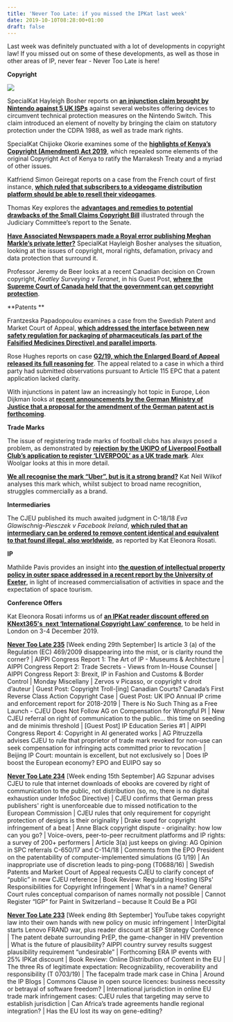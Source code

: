 ```yaml
---
title: 'Never Too Late: if you missed the IPKat last week'
date: 2019-10-10T08:28:00+01:00
draft: false
---
```


Last week was definitely punctuated with a lot of developments in copyright law! If you missed out on some of these developments, as well as those in other areas of IP, never fear - Never Too Late is here!

  

**Copyright**

  

[![](https://1.bp.blogspot.com/-ACyBZ89avy4/XZusQ2eRYMI/AAAAAAAAAHE/qDN4u5eEeZwupPZ-LbMupxDXEenv8OhrgCLcBGAsYHQ/s320/36760602384_fd9f386bbc_o.jpg)](https://1.bp.blogspot.com/-ACyBZ89avy4/XZusQ2eRYMI/AAAAAAAAAHE/qDN4u5eEeZwupPZ-LbMupxDXEenv8OhrgCLcBGAsYHQ/s1600/36760602384_fd9f386bbc_o.jpg)

SpecialKat Hayleigh Bosher reports on **[an injunction claim brought by Nintendo against 5 UK ISPs](http://ipkitten.blogspot.com/2019/10/nintendo-play-isp-blocking-to-win.html)** against several websites offering devices to circumvent technical protection measures on the Nintendo Switch. This claim introduced an element of novelty by bringing the claim on statutory protection under the CDPA 1988, as well as trade mark rights. 

  

SpecialKat Chijioke Okorie examines some of the **[highlights of Kenya’s Copyright (Amendment) Act 2019](http://ipkitten.blogspot.com/2019/10/kenya-amends-its-copyright-act-to.html)**, which repealed some elements of the original Copyright Act of Kenya to ratify the Marrakesh Treaty and a myriad of other issues. 

  

Katfriend Simon Geiregat reports on a case from the French court of first instance, **[which ruled that subscribers to a videogame distribution platform should be able to resell their videogames](http://ipkitten.blogspot.com/2019/10/guest-post-paris-court-on-digital.html)**. 

  

Thomas Key explores the **[advantages and remedies to potential drawbacks of the Small Claims Copyright Bill](http://ipkitten.blogspot.com/2019/10/us-house-judiciary-committee-votes-to.html)** illustrated through the Judiciary Committee’s report to the Senate. 

  

**[Have Associated Newspapers made a Royal error publishing Meghan Markle’s private letter?](http://ipkitten.blogspot.com/2019/10/have-associated-newspapers-made-royal.html)** SpecialKat Hayleigh Bosher analyses the situation, looking at the issues of copyright, moral rights, defamation, privacy and data protection that surround it. 

  

Professor Jeremy de Beer looks at a recent Canadian decision on Crown copyright, _Keatley Surveying v Teranet_, in his Guest Post, **[where the Supreme Court of Canada held that the government can get copyright protection](http://ipkitten.blogspot.com/2019/10/guest-post-can-government-get-your.html)**.

  

**Patents **

Frantzeska Papadopoulou examines a case from the Swedish Patent and Market Court of Appeal, [**which addressed the interface between new safety regulation for packaging of pharmaceuticals** **(as part of the Falsified Medicines Directive)** **and parallel imports**](http://ipkitten.blogspot.com/2019/10/new-decision-of-swedish-patent-and.html).

  

Rose Hughes reports on case **[G2/19, which the Enlarged Board of Appeal released its full reasoning for](http://ipkitten.blogspot.com/2019/10/enlarged-board-of-appeal-releases-full.html)**. The appeal related to a case in which a third party had submitted observations pursuant to Article 115 EPC that a patent application lacked clarity. 

  

With injunctions in patent law an increasingly hot topic in Europe, Léon Dijkman looks at **[recent announcements by the German Ministry of Justice that a proposal for the amendment of the German patent act is forthcoming](http://ipkitten.blogspot.com/2019/10/industry-takes-stance-on-automatic.html)**.

  

**Trade Marks**

  

The issue of registering trade marks of football clubs has always posed a problem, as demonstrated by **[rejection by the UKIPO of Liverpool Football Club’s application to register ‘LIVERPOOL’ as a UK trade mark](http://ipkitten.blogspot.com/2019/10/liverpool-fc-fails-in-attempt-to.html)**. Alex Woolgar looks at this in more detail. 

  

**[We all recognise the mark “Uber”, but is it a strong brand?](http://ipkitten.blogspot.com/2019/10/we-all-recognize-mark-uber-but-is-it.html)** Kat Neil Wilkof analyses this mark which, whilst subject to broad name recognition, struggles commercially as a brand.

  
**Intermediaries**  
  
The CJEU published its much awaited judgment in C-18/18 _Eva Glawischnig-Piesczek v Facebook Ireland_, **[which ruled that an intermediary can be ordered to remove content identical and equivalent to that found illegal, also worldwide](http://ipkitten.blogspot.com/2019/10/breaking-cjeu-rules-that-intermediary.html)**, as reported by Kat Eleonora Rosati.   
  
**IP**  
  
Mathilde Pavis provides an insight into **[the question of intellectual property policy in outer space addressed in a recent report by the University of Exeter](http://ipkitten.blogspot.com/2019/09/intellectual-property-in-outer-space.html)**, in light of increased commercialisation of activities in space and the expectation of space tourism.

  

**Conference Offers**

Kat Eleonora Rosati informs us of **[an IPKat reader discount offered on KNext365's  next ‘International Copyright Law’ conference](http://ipkitten.blogspot.com/2019/10/international-copyright-law-conference.html)**, to be held in London on 3-4 December 2019.

  

  

  

**[Never Too Late 235](http://ipkitten.blogspot.com/2019/10/never-too-late.html)** \[Week ending 29th September\] Is article 3 (a) of the Regulation (EC) 469/2009 disappearing into the mist, or is clarity round the corner? | AIPPI Congress Report 1: The Art of IP - Museums & Architecture | AIPPI Congress Report 2: Trade Secrets - Views from In-House Counsel | AIPPI Congress Report 3: Brexit, IP in Fashion and Customs & Border Control | Monday Miscellany | Zervos v Picasso, or copyright v droit d’auteur | Guest Post: Copyright Troll-\[ing\] Canadian Courts? Canada’s First Reverse Class Action Copyright Case | Guest Post: UK IPO Annual IP crime and enforcement report for 2018-2019 | There is No Such Thing as a Free Launch - CJEU Does Not Follow AG on Compensation for Wrongful PI | New CJEU referral on right of communication to the public... this time on seeding and de minimis threshold | \[Guest Post\] IP Education Series #1 | AIPPI Congress Report 4: Copyright in AI generated works | AG Pitruzzella advises CJEU to rule that proprietor of trade mark revoked for non-use can seek compensation for infringing acts committed prior to revocation | Beijing IP Court: mountain is excellent, but not exclusively so | Does IP boost the European economy? EPO and EUIPO say so

  

[**Never Too Late 234**](http://ipkitten.blogspot.com/2019/09/never-too-late-if-you-missed-ipkat-last_17.html) \[Week ending 15th September\] AG Szpunar advises CJEU to rule that internet downloads of ebooks are covered by right of communication to the public, not distribution (so, no, there is no digital exhaustion under InfoSoc Directive) | CJEU confirms that German press publishers' right is unenforceable due to missed notification to the European Commission | CJEU rules that only requirement for copyright protection of designs is their originality | Drake sued for copyright infringement of a beat | Anne Black copyright dispute - originality: how low can you go? | Voice-overs, peer-to-peer recruitment platforms and IP rights: a survey of 200+ performers | Article 3(a) just keeps on giving: AG Opinion in SPC referrals C-650/17 and C-114/18 | Comments from the EPO President on the patentability of computer-implemented simulations (G 1/19) | An inappropriate use of discretion leads to ping-pong (T0688/16) | Swedish Patents and Market Court of Appeal requests CJEU to clarify concept of “public” in new CJEU reference | Book Review: Regulating Hosting ISPs' Responsibilities for Copyright Infringement | What's in a name? General Court rules conceptual comparison of names normally not possible | Cannot Register “IGP” for Paint in Switzerland – because It Could Be a PGI 

  

[**Never Too Late 233**](http://ipkitten.blogspot.com/2019/09/never-too-late-if-you-missed-ipkat-last_17.html) \[Week ending 8th September\] YouTube takes copyright law into their own hands with new policy on music infringement | InterDigital starts Lenovo FRAND war, plus reader discount at SEP Strategy Conference | The patent debate surrounding PrEP, the game-changer in HIV prevention | What is the future of plausibility? AIPPI country survey results suggest plausibility requirement “undesirable” | Forthcoming ERA IP events with 25% IPKat discount | Book Review: Online Distribution of Content in the EU | The three Rs of legitimate expectation: Recognizability, recoverability and responsibility (T 0703/19) | The facepalm trade mark case in China | Around the IP Blogs | Commons Clause in open source licences: business necessity or betrayal of software freedom? | International jurisdiction in online EU trade mark infringement cases: CJEU rules that targeting may serve to establish jurisdiction | Can Africa’s trade agreements handle regional integration? | Has the EU lost its way on gene-editing?